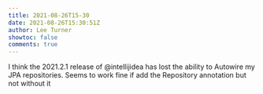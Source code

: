 ```yaml
---
title: 2021-08-26T15-30
date: 2021-08-26T15:30:51Z
author: Lee Turner
showtoc: false
comments: true
---
```


I think the 2021.2.1 release of @intellijidea has lost the ability to Autowire my JPA repositories.  Seems to work fine if add the Repository annotation but not without it

